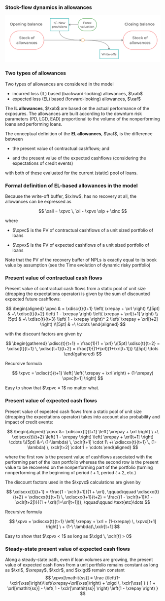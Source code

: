 ### Stock-flow dynamics in allowances


![Stock-flow dynamics in allowances](allowances-stock-flow.png)

### Two types of allowances

Two types of allowances are considered in the model

* incurred loss (IL) based (backward-looking) allowances, $\xab$
* expected loss (EL) based (forward-looking) allowances, $\xaf$

The __IL allowances__, $\xab$ are based on the actual performance of the exposures. The allowances are built according to the downturn risk parameters (PD, LGD, EAD) proportional to the volume of the nonperforming loans and performing loans.

The conceptual definition of the __EL allowances__, $\xaf$, is the difference between 

* the present value of contractual cashflows; and

* and the present value of the expected cashflows (considering the expectations of credit events)

with both of these evaluated for the current (static) pool of loans.



### Formal definition of EL-based allowances in the model

Because the write-off buffer, $\xlnw$, has no recovery at all, the allowances can be expressed as

$$
\xall = \xpvc \, \xl - \xpvx  \xlp + \xlnc
$$

where 

* $\xpvc$ is the PV of contractual cashflows of a unit sized portfolio of loans

* $\xpvx$ is the PV of expected cashflows of a unit sized portfolio of loans

Note that the PV of the recovery buffer of NPLs is exactly equal to its book value by assumption (see the Time evolution of dynamic risky portfolio)

### Present value of contractual cash flows

Present value of contractual cash flows from a static pool of unit size (dropping the expectations operator) is given by the sum of discounted expected future cashflows:

$$
\begin{aligned}
\xpvc & = \xdisc{t}{t+1} \left( \xrepay + \xrl \right) \\[5pt]
& +\ \xdisc{t}{t+2} \left( 1 - \xrepay \right) \left( \xrepay + \xrl[t+1] \right) \\[5pt]
& +\ \xdisc{t}{t+3} \left( 1 - \xrepay \right)^ 2 \left( \xrepay + \xrl[t+2] \right) \\[5pt]
& +\ \cdots
\end{aligned}
$$

with the discount factors are given by

$$
\begin{gathered}
\xdisc{t}{t+1} = \frac{1}{1 + \xrl} \\[5pt]
\xdisc{t}{t+2} = \xdisc{t}{t+1} \, \xdisc{t+1}{t+2} = \frac{1}{(1+\xrl)(1+\xrl[t+1])} \\[5pt]
\dots
\end{gathered}
$$

Recursive formula

$$
\xpvc = \xdisc{t}{t+1} \left[ \left( \xrepay + \xrl \right) + (1-\xrepay) \xpvc[t+1] \right]
$$



Easy to show that $\xpvc = 1$ no matter what. 



### Present value of expected cash flows

Present value of expected cash flows from a static pool of unit size (dropping the expectations operator) takes into account also probability and impact of credit events:

$$
\begin{aligned}
\xpvx &= \xdiscxx{t}{t+1}  \left( \xrepay + \xrl \right) \ +\ \xdiscxx{t}{t+2} \left( 1 - \xrepay \right) \left( \xrepay + \xrl[t+1] \right) \cdots \\[5pt]
&+\  (1-\lambda) \, \xclr[t+1] \cdot 1\ +\ \xdiscxx{t}{t+1} \, (1-\lambda) \, \xclr[t+2] \cdot 1 + \cdots
\end{aligned}
$$

where the first row is the present value of cashflows associated with the performing part of the loan portfolio whereas the second row is the present
value to be recovered on the nonperforming part of the portfolio (turning nonperforming at the beginning of period $t+1$, period $t+2$, etc.)

The discount factors used in the $\xpvx$ calculations are given by

$$
\xdiscxx{t}{t+1} = \frac{1 - \xclr[t+1]}{1 + \xrl}, \qquad\qquad
\xdiscxx{t}{t+2} = \xdiscxx{t}{t+1} \, \xdiscxx{t+1}{t+2} = \frac{(1 - \xclr[t+1])(1 - \xclr[t+2])}{(1 + \xrl)(1+\xrl[t+1])},
\qquad\qquad \text{etc}\dots
$$

Recursive formula

$$
\xpvx = \xdiscxx{t}{t+1} \left[ \xrepay + \xrl + (1-\xrepay) \, \xpvx[t+1] \right] \ + (1-\ \lambda)\,\xclr[t+1]
$$



Easy to show that $\xpvx < 1$ as long as $\xlgd \, \xclr[t] > 0$



### Steady-state present value of expected cash flows

Along a steady-state path, even if loan volumes are growing, the present value of expected cash flows from a unit portfolio remains constant as long
as $\xrl$, $\xrepay$, $\xclr$, and $\xlgd$ remain constant
$$
\xpvx[\mathit{ss}] = \frac
{\left(1-\xclr[\xss]\right)\left(\xrepay+\xrl[\xss]\right) + \xlgd \, \xclr[\xss] }
{ 1 + \xrl[\mathit{ss}] - \left( 1 - \xclr[\mathit{ss}] \right) \left(1 - \xrepay \right) }
$$


